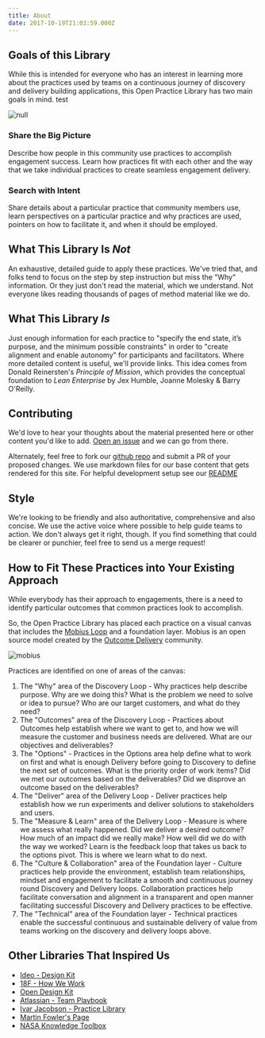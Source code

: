 ```yaml
---
title: About
date: 2017-10-19T21:03:59.000Z
---
```

## Goals of this Library

While this is intended for everyone who has an interest in learning more about the practices used by teams on a continuous journey of discovery and delivery building applications, this Open Practice Library has two main goals in mind. test

![null]()

### Share the Big Picture

Describe how people in this community use practices to accomplish engagement success. Learn how practices fit with each other and the way that we take individual practices to create seamless engagement delivery.

### Search with Intent

Share details about a particular practice that community members use, learn perspectives on a particular practice and why practices are used, pointers on how to facilitate it, and when it should be employed.

## What This Library Is _Not_

An exhaustive, detailed guide to apply these practices. We've tried that, and folks tend to focus on the step by step instruction but miss the "Why" information. Or they just don't read the material, which we understand. Not everyone likes reading thousands of pages of method material like we do.

## What This Library _Is_

Just enough information for each practice to "specify the end state, it’s purpose, and the minimum possible constraints" in order to "create alignment and enable autonomy" for participants and facilitators. Where more detailed content is useful, we'll provide links. This idea comes from Donald Reinersten's _Principle of Mission_, which provides the conceptual foundation to _Lean Enterprise_ by Jex Humble, Joanne Molesky & Barry O'Reilly.

## Contributing

We'd love to hear your thoughts about the material presented here or other content you'd like to add. [Open an issue](https://github.com/openpracticelibrary/openpracticelibrary/issues) and we can go from there.

Alternately, feel free to fork our [github repo](https://github.com/openpracticelibrary/openpracticelibrary) and submit a PR of your proposed changes. We use markdown files for our base content that gets rendered for this site. For helpful development setup see our [README](https://github.com/openpracticelibrary/openpracticelibrary/blob/master/README.md)

## Style

We're looking to be friendly and also authoritative, comprehensive and also concise. We use the active voice where possible to help guide teams to action. We don't always get it right, though. If you find something that could be clearer or punchier, feel free to send us a merge request!

## How to Fit These Practices into Your Existing Approach

While everybody has their approach to engagements, there is a need to identify particular outcomes that common practices look to accomplish.

So, the Open Practice Library has placed each practice on a visual canvas that includes the [Mobius Loop](http://www.mobiusloop.com) and a foundation layer. Mobius is an open source model created by the [Outcome Delivery](http://www.outcomedelivery.com) community.

![mobius](/images/mobius-with-foundation-revised.png)

Practices are identified on one of areas of the canvas:

1. The "Why" area of the Discovery Loop - Why practices help describe purpose. Why are we doing this? What is the problem we need to solve or idea to pursue? Who are our target customers, and what do they need?
2. The "Outcomes" area of the Discovery Loop - Practices about Outcomes help establish where we want to get to, and how we will measure the customer and business needs are delivered. What are our objectives and deliverables?
3. The "Options" - Practices in the Options area help define what to work on first and what is enough Delivery before going to Discovery to define the next set of outcomes. What is the priority order of work items? Did we met our outcomes based on the deliverables? Did we disprove an outcome based on the deliverables?
4. The "Deliver" area of the Delivery Loop - Deliver practices help establish how we run experiments and deliver solutions to stakeholders and users.
5. The "Measure & Learn" area of the Delivery Loop - Measure is where we assess what really happened. Did we deliver a desired outcome? How much of an impact did we really make? How well did we do with the way we worked? Learn is the feedback loop that takes us back to the options pivot. This is where we learn what to do next.
6. The "Culture & Collaboration" area of the Foundation layer - Culture practices help provide the environment, establish team relationships, mindset and engagement to facilitate a smooth and continuous journey round Discovery and Delivery loops. Collaboration practices help facilitate conversation and alignment in a transparent and open manner facilitating successful Discovery and Delivery practices to be effective.
7. The "Technical" area of the Foundation layer - Technical practices enable the successful continuous and sustainable delivery of value from teams working on the discovery and delivery loops above.

## Other Libraries That Inspired Us

* [Ideo - Design Kit](http://www.designkit.org/methods)
* [18F - How We Work](https://18f.gsa.gov/how-we-work/)
* [Open Design Kit](http://opendesignkit.org/)
* [Atlassian - Team Playbook](https://www.atlassian.com/team-playbook)
* [Ivar Jacobson - Practice Library](https://practicelibrary.ivarjacobson.com/start)
* [Martin Fowler's Page](https://martinfowler.com/)
* [NASA Knowledge Toolbox](https://km.nasa.gov/knowledge-toolbox/)
